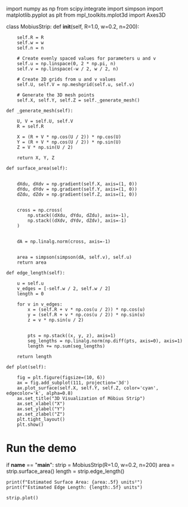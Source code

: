 import numpy as np
from scipy.integrate import simpson
import matplotlib.pyplot as plt
from mpl_toolkits.mplot3d import Axes3D

class MobiusStrip:
    def __init__(self, R=1.0, w=0.2, n=200):
        
        self.R = R
        self.w = w
        self.n = n

        # Create evenly spaced values for parameters u and v
        self.u = np.linspace(0, 2 * np.pi, n)
        self.v = np.linspace(-w / 2, w / 2, n)

        # Create 2D grids from u and v values
        self.U, self.V = np.meshgrid(self.u, self.v)

        # Generate the 3D mesh points
        self.X, self.Y, self.Z = self._generate_mesh()

    def _generate_mesh(self):
        
        U, V = self.U, self.V
        R = self.R

        X = (R + V * np.cos(U / 2)) * np.cos(U)
        Y = (R + V * np.cos(U / 2)) * np.sin(U)
        Z = V * np.sin(U / 2)

        return X, Y, Z

    def surface_area(self):
        
        
        dXdu, dXdv = np.gradient(self.X, axis=(1, 0))
        dYdu, dYdv = np.gradient(self.Y, axis=(1, 0))
        dZdu, dZdv = np.gradient(self.Z, axis=(1, 0))

       
        cross = np.cross(
            np.stack((dXdu, dYdu, dZdu), axis=-1),
            np.stack((dXdv, dYdv, dZdv), axis=-1)
        )

    
        dA = np.linalg.norm(cross, axis=-1)

       
        area = simpson(simpson(dA, self.v), self.u)
        return area

    def edge_length(self):
        
        u = self.u
        v_edges = [-self.w / 2, self.w / 2] 
        length = 0

        for v in v_edges:
            x = (self.R + v * np.cos(u / 2)) * np.cos(u)
            y = (self.R + v * np.cos(u / 2)) * np.sin(u)
            z = v * np.sin(u / 2)
            
         
            pts = np.stack((x, y, z), axis=1)
            seg_lengths = np.linalg.norm(np.diff(pts, axis=0), axis=1)
            length += np.sum(seg_lengths)

        return length

    def plot(self):
       
        fig = plt.figure(figsize=(10, 6))
        ax = fig.add_subplot(111, projection='3d')
        ax.plot_surface(self.X, self.Y, self.Z, color='cyan', edgecolor='k', alpha=0.8)
        ax.set_title("3D Visualization of Möbius Strip")
        ax.set_xlabel("X")
        ax.set_ylabel("Y")
        ax.set_zlabel("Z")
        plt.tight_layout()
        plt.show()

# Run the demo
if __name__ == "__main__":
    strip = MobiusStrip(R=1.0, w=0.2, n=200)
    area = strip.surface_area()
    length = strip.edge_length()

    print(f"Estimated Surface Area: {area:.5f} units²")
    print(f"Estimated Edge Length: {length:.5f} units")

    strip.plot()
